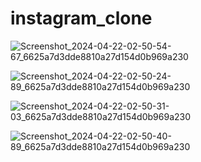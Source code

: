# instagram_clone

![Screenshot_2024-04-22-02-50-54-67_6625a7d3dde8810a27d154d0b969a230](https://github.com/Dhiraj320/Instagram_Clone/assets/95081385/996b959c-429b-4c05-ad13-70d1988081e9)

![Screenshot_2024-04-22-02-50-24-89_6625a7d3dde8810a27d154d0b969a230](https://github.com/Dhiraj320/Instagram_Clone/assets/95081385/b9b502b2-88c5-43ce-9c8a-bc5c5a4998b9)


![Screenshot_2024-04-22-02-50-31-03_6625a7d3dde8810a27d154d0b969a230](https://github.com/Dhiraj320/Instagram_Clone/assets/95081385/b5be2202-72fe-400d-9fa7-82c3c0039095)


![Screenshot_2024-04-22-02-50-40-89_6625a7d3dde8810a27d154d0b969a230](https://github.com/Dhiraj320/Instagram_Clone/assets/95081385/4db3ea52-9e32-4e05-b761-0eb7bb56d0b5)
